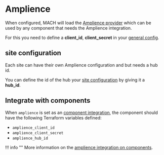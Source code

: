 # Amplience

When configured, MACH will load the [Amplience provider](https://registry.terraform.io/providers/labd/amplience/latest) which can be used by any component that needs the Amplience integration.

For this you need to define a **client_id**, **client_secret** in your [general config](../../reference/syntax/global.md#amplience).

## site configuration

Each site can have their own Amplience configuration and but needs a hub id.

You can define the id of the hub your [site configuration](../../reference/syntax/sites.md#amplience) by giving it a **hub_id**.

## Integrate with components

When `amplience` is set as an [component integration](../../reference/components/structure.md#integrations), the component should have the following Terraform variables defined:

- `amplience_client_id`
- `amplience_client_secret`
- `amplience_hub_id`

!!! info ""
    More information on the [amplience integration on components](../../reference/components/structure.md#amplience).
